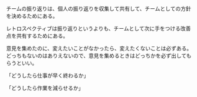 チームの振り返りは、個人の振り返りを収集して共有して、チームとしての方針を決めるためにある。

レトロスペクティブは振り返りというよりも、チームとして次に手をつける改善点を共有するためにある。

意見を集めたのに、変えたいことがなかったら、変えたくないことは必ずある。
どっちもないのはありえないので、意見を集めるときはどっちかを必ず出してもらうといい。

「どうしたら仕事が早く終わるか」

「どうしたら作業を減らせるか」
